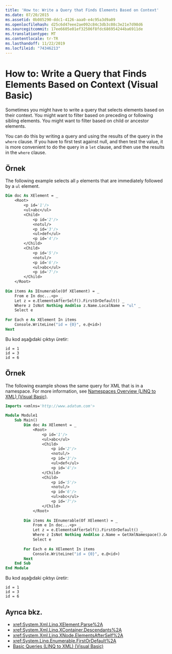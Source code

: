 ```yaml
---
title: 'How to: Write a Query that Finds Elements Based on Context'
ms.date: 07/20/2015
ms.assetid: 0b085290-ddc1-4126-aaa0-e4c95a3d9a09
ms.openlocfilehash: d25c6d47eee2ae092c84c3db3c08c3e21e7d98d6
ms.sourcegitcommit: 17ee6605e01ef32506f8fdc686954244ba6911de
ms.translationtype: MT
ms.contentlocale: tr-TR
ms.lasthandoff: 11/22/2019
ms.locfileid: "74346213"
---
```

# <a name="how-to-write-a-query-that-finds-elements-based-on-context-visual-basic"></a>How to: Write a Query that Finds Elements Based on Context (Visual Basic)
Sometimes you might have to write a query that selects elements based on their context. You might want to filter based on preceding or following sibling elements. You might want to filter based on child or ancestor elements.  
  
 You can do this by writing a query and using the results of the query in the `where` clause. If you have to first test against null, and then test the value, it is more convenient to do the query in a `let` clause, and then use the results in the `where` clause.  
  
## <a name="example"></a>Örnek  
 The following example selects all `p` elements that are immediately followed by a `ul` element.  
  
```vb  
Dim doc As XElement = _  
    <Root>  
        <p id='1'/>  
        <ul>abc</ul>  
        <Child>  
            <p id='2'/>  
            <notul/>  
            <p id='3'/>  
            <ul>def</ul>  
            <p id='4'/>  
        </Child>  
        <Child>  
            <p id='5'/>  
            <notul/>  
            <p id='6'/>  
            <ul>abc</ul>  
            <p id='7'/>  
        </Child>  
    </Root>  
  
Dim items As IEnumerable(Of XElement) = _  
    From e In doc...<p> _  
    Let z = e.ElementsAfterSelf().FirstOrDefault() _  
    Where z IsNot Nothing AndAlso z.Name.LocalName = "ul" _  
    Select e  
  
For Each e As XElement In items  
    Console.WriteLine("id = {0}", e.@<id>)  
Next  
```  
  
 Bu kod aşağıdaki çıktıyı üretir:  
  
```console  
id = 1  
id = 3  
id = 6  
```  
  
## <a name="example"></a>Örnek  
 The following example shows the same query for XML that is in a namespace. For more information, see [Namespaces Overview (LINQ to XML) (Visual Basic)](namespaces-overview-linq-to-xml.md).  
  
```vb  
Imports <xmlns='http://www.adatum.com'>  
  
Module Module1  
    Sub Main()  
        Dim doc As XElement = _  
            <Root>  
                <p id='1'/>  
                <ul>abc</ul>  
                <Child>  
                    <p id='2'/>  
                    <notul/>  
                    <p id='3'/>  
                    <ul>def</ul>  
                    <p id='4'/>  
                </Child>  
                <Child>  
                    <p id='5'/>  
                    <notul/>  
                    <p id='6'/>  
                    <ul>abc</ul>  
                    <p id='7'/>  
                </Child>  
            </Root>  
  
        Dim items As IEnumerable(Of XElement) = _  
            From e In doc...<p> _  
            Let z = e.ElementsAfterSelf().FirstOrDefault() _  
            Where z IsNot Nothing AndAlso z.Name = GetXmlNamespace().GetName("ul") _  
            Select e  
  
        For Each e As XElement In items  
            Console.WriteLine("id = {0}", e.@<id>)  
        Next  
    End Sub  
End Module  
```  
  
 Bu kod aşağıdaki çıktıyı üretir:  
  
```console  
id = 1  
id = 3  
id = 6  
```  
  
## <a name="see-also"></a>Ayrıca bkz.

- <xref:System.Xml.Linq.XElement.Parse%2A>
- <xref:System.Xml.Linq.XContainer.Descendants%2A>
- <xref:System.Xml.Linq.XNode.ElementsAfterSelf%2A>
- <xref:System.Linq.Enumerable.FirstOrDefault%2A>
- [Basic Queries (LINQ to XML) (Visual Basic)](../../../../visual-basic/programming-guide/concepts/linq/basic-queries-linq-to-xml.md)
